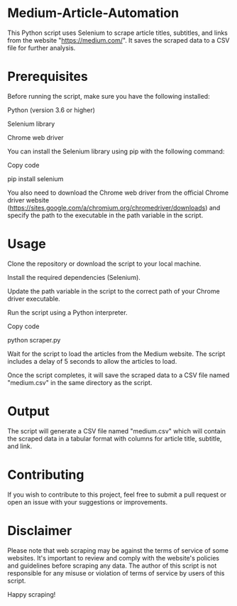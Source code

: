 # Medium-Article-Automation

This Python script uses Selenium to scrape article titles, subtitles, and links from the website "https://medium.com/". It saves the scraped data to a CSV file for further analysis.

# Prerequisites
Before running the script, make sure you have the following installed:  

Python (version 3.6 or higher)  

Selenium library  

Chrome web driver  

You can install the Selenium library using pip with the following command:  

Copy code  

pip install selenium  

You also need to download the Chrome web driver from the official Chrome driver website (https://sites.google.com/a/chromium.org/chromedriver/downloads) and specify the path to the executable in the path variable in the script.  


# Usage
Clone the repository or download the script to your local machine.

Install the required dependencies (Selenium).

Update the path variable in the script to the correct path of your Chrome driver executable.

Run the script using a Python interpreter.

Copy code  

python scraper.py  

Wait for the script to load the articles from the Medium website. The script includes a delay of 5 seconds to allow the articles to load.  

Once the script completes, it will save the scraped data to a CSV file named "medium.csv" in the same directory as the script.  


# Output
The script will generate a CSV file named "medium.csv" which will contain the scraped data in a tabular format with columns for article title, subtitle, and link.

# Contributing
If you wish to contribute to this project, feel free to submit a pull request or open an issue with your suggestions or improvements.


# Disclaimer
Please note that web scraping may be against the terms of service of some websites. It's important to review and comply with the website's policies and guidelines before scraping any data. The author of this script is not responsible for any misuse or violation of terms of service by users of this script.

Happy scraping!
